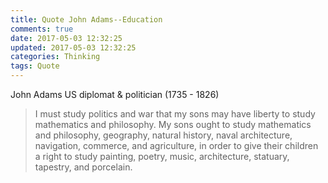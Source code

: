 ```yaml
---
title: Quote John Adams--Education
comments: true
date: 2017-05-03 12:32:25
updated: 2017-05-03 12:32:25
categories: Thinking
tags: Quote
---
```


John Adams
US diplomat & politician (1735 - 1826)
> I must study politics and war that my sons may have liberty to study mathematics and philosophy. My sons ought to study mathematics and philosophy, geography, natural history, naval architecture, navigation, commerce, and agriculture, in order to give their children a right to study painting, poetry, music, architecture, statuary, tapestry, and porcelain.
